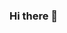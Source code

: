 ### Hi there 👋

<!--
**Lene-cristina-Ribeiro/Lene-cristina-Ribeiro** is a ✨ _special_ ✨ repository because its `README.md` (this file) appears on your GitHub profile.




- 🌱 Estou atualmente aprendendo JavaScript
- 👯 Integração com API
- 🤔 I’m looking for help with ...
- 💬 Pergunte-me sobre..
- 📫 Email para contato lenecristina369@gmail.com e numero de contato (98) 9 8531-1399
- ⚡ Curiosidades:
- 🎷 Amo instrumentos musicais, o meu preferido é o saxofone,
- 👩‍🎓 Estudo Engenharia de Software 
- 👩‍🎓 Atualmente  Estudos na Cubos Academy
- 👩‍💻 Sou Apaixonada por programação
- 😉 Tenho conhecimento em HTML e CSS,  a cada dia busco ampliar mais o meu conhecimento.
